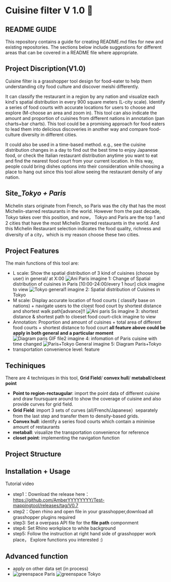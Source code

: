 #  Cuisine filter V 1.0 :shallow_pan_of_food: 
## README GUIDE
This repository contains a guide for creating README.md files for new and existing repositories. The sections below include suggestions for different areas that can be covered in a README file where appropriate.
## Project Discription(V1.0)
Cuisine filter is a grasshopper tool design for food-eater to help them understanding city food culture and discover meishi differently.

It can classify the restaurant in a region by any nation and visualize each kind's spatial distribution in every 900 square meters (L-city scale). Identify a series of food courts with accurate locations for users to choose and explore (M-choose an area and zoom in). This tool can also indicate the amount and proportion of cuisines from different nations in annotation (pan charts+bar charts). This tool could be a promising approach for food eaters to lead them into delicious discoveries in another way and compare food-culture diversity in different cities. 

It could also be used in a time-based method. e.g., see the cuisine distribution changes in a day to find out the best time to enjoy Japanese food, or check the Italian restaurant distribution anytime you want to eat and find the nearest food court from your current location.  In this way, people could bring dishes options into their consideration while choosing a place to hang out since this tool allow seeing the restaurant density of any nation. 
## Site_*Tokyo + Paris*
Michelin stars originate from French, so Paris was the city that has the most Michelin-starred restaurants in the world. However from the past decade, Tokyo takes over this position, and now， Tokyo and Paris are the top 1 and 2 cities that have the most Michelin Starred restaurants in the world. And this Michelin Restaurant selection indicates the food quality, richness and diversity of a city，which is my reason choose these two cities. 
## Project Features
The main functions of this tool are: 
- L scale: Show the spatial distribution of 3 kind of cuisines (choose by user) in general/ at X:00 
![Ani Paris](https://user-images.githubusercontent.com/88841215/136791624-5e3de770-d4af-4609-a421-5044464c0e98.gif)
  imagine 1: Change of Spatial distribution of cuisines in Paris [10:00-24:00/every 1 hour] click imagine to view 
  ![Tokyo general1](https://user-images.githubusercontent.com/88841215/136806543-46cc3796-34da-4d7a-ad41-3b7a99d6b176.jpg)
  imagine 2: Spatial distribution of Cuisines in Tokyo
- M scale: Display accurate location of food courts ( classify base on nations) + navigate users to the cloest food court by shortest distance and shortest walk path[advance]!!
![Ani paris Ss](https://user-images.githubusercontent.com/88841215/136791688-ecda1c35-4fb4-4dd9-b11f-25d652c1d46d.gif)
  imagine 3: shortest distance & shortest path to cloeset food court-click imagine to view
- Annotation: Proportion and amount of cuisines + total area of different food courts + shortest distance to food court
  **all feature above could be apply in both general and a particular moment**
  ![Diagram paris GIF file2](https://user-images.githubusercontent.com/88841215/136800840-d4a58ce5-fc47-4ba1-82b9-70597e2365ff.gif)
  imagine 4: infomation of Paris cuisine with time changed 
  ![Paris+Tokyo General](https://user-images.githubusercontent.com/88841215/136795036-7f8ab1b2-6c2a-4a52-94e0-1778a16d89b4.jpg)
  imagine 5: Diagram Paris+Tokyo  
- transportation convenience level: feature
## Techiniques
There are 4 techniques in this tool, **Grid Field**/ **convex hull**/ **metaball**/**cloest point**
- **Point to region-rectaugular**: 
  import the point data of different cuisine and draw foursquare around to show the coverage of cuisine and also provide curves for grid field.
- **Grid Field**:
  import 3 sets of curves (all/French/Japanese）separately from the last step and transfer them to density-based grids.
- **Convex hull**:
  identify a series food courts which contain a minimise amount of restaurants
- **metaball**: 
  visualize the transportation convenience for reference
- **closet point**:
  implementing the navigation function
## Project Structure
## Installation + Usage
Tutorial video
- step1：Download the release here：https://github.com/AmberYYYYYYYY/Test-mappingtool/releases/tag/V0.7
- step2：Open rhino and open file in your grasshopper,download all grasshopper plugins required
- step3: Set a overpass API file for the **file path** componment
- step4: Set Rhino workplace to white background
- step5: Follow the instruction at right hand side of grasshopper work place， Explore functions you interested :)
## Advanced function
- apply on other data set (in process)
- ![greenspace Paris](https://user-images.githubusercontent.com/88841215/136799505-6504ebdb-2bef-409d-a374-f53bc06d8c43.jpg)
![greenspace Tokyo](https://user-images.githubusercontent.com/88841215/136799543-54db1b74-0250-4664-bd94-4253ef08056f.jpg)




